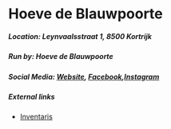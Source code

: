 # Hoeve de Blauwpoorte
##### Location: Leynvaalsstraat 1, 8500 Kortrijk
##### Run by: Hoeve de Blauwpoorte
##### Social Media: [Website](https://www.hoevedeblauwpoorte.be/), [Facebook](https://www.facebook.com/hoevedeblauwpoorte/),[Instagram](https://www.instagram.com/hoevedeblauwpoorte/?hl=nl)  

##### External links
- [Inventaris](https://inventaris.onroerenderfgoed.be/erfgoedobjecten/60756)
